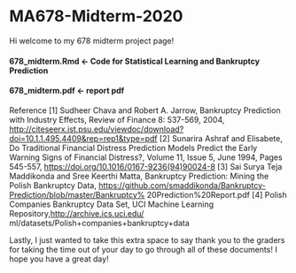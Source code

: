 # MA678-Midterm-2020


Hi welcome to my 678 midterm project page!


#### 678_midterm.Rmd <- Code for Statistical Learning and Bankruptcy Prediction
#### 678_midterm.pdf <- report pdf

 Reference
[1] Sudheer Chava and Robert A. Jarrow, Bankruptcy Prediction with Industry Effects, Review of Finance 8: 537-569, 2004, http://citeseerx.ist.psu.edu/viewdoc/download?doi=10.1.1.495.4409&rep=rep1&type=pdf
[2] Sunarira Ashraf and Elisabete, Do Traditional Financial Distress Prediction Models Predict the Early Warning Signs of Financial Distress?, Volume 11, Issue 5, June 1994, Pages 545-557, https://doi.org/10.1016/0167-9236(94)90024-8
[3] Sai Surya Teja Maddikonda and Sree Keerthi Matta, Bankruptcy Prediction: Mining the Polish Bankruptcy Data, https://github.com/smaddikonda/Bankruptcy-Prediction/blob/master/Bankruptcy% 20Prediction%20Report.pdf
[4] Polish Companies Bankruptcy Data Set, UCI Machine Learning Repository,http://archive.ics.uci.edu/ ml/datasets/Polish+companies+bankruptcy+data

Lastly, I just wanted to take this extra space to say thank you to the graders for taking the time out of your day to go through all of these documents! I hope you have a great day!
